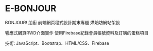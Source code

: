 # E-BONJOUR
BONJOUR! 朋廚
前端網頁程式設計期末專題
烘焙坊網站架設

響應式網頁RWD介面實作
使用Firebase紀錄會員帳號資料及訂購的蛋糕項目

技術: JavaScript、Bootstrap、HTML/CSS、Firebase
